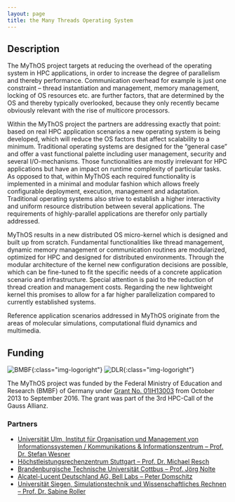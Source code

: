```yaml
---
layout: page
title: the Many Threads Operating System
---
```

## Description

The MyThOS project targets at reducing the overhead of the operating system in HPC applications, in order to increase the degree of parallelism and thereby performance. Communication overhead for example is just one constraint – thread instantiation and management, memory management, locking of OS resources etc. are further factors, that are determined by the OS and thereby typically overlooked, because they only recently became obviously relevant with the rise of multicore processors.

Within the MyThOS project the partners are addressing exactly that point: based on real HPC application scenarios a new operating system is being developed, which will reduce the OS factors that affect scalability to a minimum. Traditional operating systems are designed for the “general case” and offer a vast functional palette including user management, security and several I/O-mechanisms. Those functionalities are mostly irrelevant for HPC applications but have an impact on runtime complexity of particular tasks. As opposed to that, within MyThOS each required functionality is implemented in a minimal and modular fashion which allows freely configurable deployment, execution, management and adaptation. Traditional operating systems also strive to establish a higher interactivity and uniform resource distribution between several applications. The requirements of highly-parallel applications are therefor only partially addressed.

MyThOS results in a new distributed OS micro-kernel which is designed and built up from scratch. Fundamental functionalities like thread management, dynamic memory management or communication routines are modularized, optimized for HPC and designed for distributed environments. Through the modular architecture of the kernel new configuration decisions are possible, which can be fine-tuned to fit the specific needs of a concrete application scenario and infrastructure. Special attention is paid to the reduction of thread creation and management costs. Regarding the new lightweight kernel this promises to allow for a far higher parallelization compared to currently established systems.

Reference application scenarios addressed in MyThOS originate from the areas of molecular simulations, computational fluid dynamics and multimedia.

## Funding
 
![BMBF]({{site.baseurl}}/logo_bmbf.png){:class="img-logoright"}
![DLR]({{site.baseurl}}/logo_dlr.png){:class="img-logoright"}

The MyThOS project was funded by the Federal Ministry of Education and Research (BMBF) of Germany under [Grant No. 01IH13003](https://gauss-allianz.de/en/project/title/MyThOS) from October 2013 to September 2016. The grant was part of the 3rd HPC-Call of the Gauss Allianz.

### Partners

* [Universität Ulm, Institut für Organisation und Management von Informationssystemen / Kommunikations & Informationszentrum – Prof. Dr. Stefan Wesner](http://www.uni-ulm.de/in/omi/)
* [Höchstleistungsrechenzentrum Stuttgart – Prof. Dr. Michael Resch](http://www.hlrs.de/)
* [Brandenburgische Technische Universität Cottbus – Prof. Jörg Nolte](http://www.tu-cottbus.de/fakultaet1/de/betriebssysteme/)
* [Alcatel-Lucent Deutschland AG, Bell Labs – Peter Domschitz](https://www.bell-labs.com/)
* [Universität Siegen, Simulationstechnik und Wissenschaftliches Rechnen – Prof. Dr. Sabine Roller](http://www.mb.uni-siegen.de/sts/)
